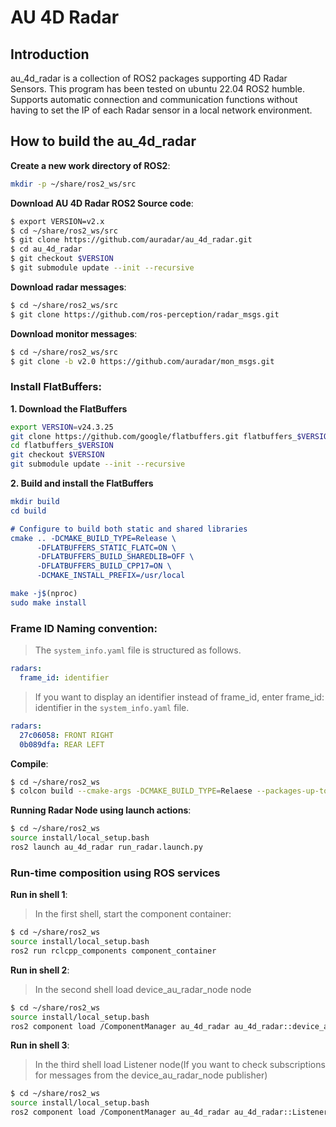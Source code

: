 AU 4D Radar
===========

## Introduction

au_4d_radar is a collection of ROS2 packages supporting 4D Radar Sensors.
This program has been tested on ubuntu 22.04 ROS2 humble.
Supports automatic connection and communication functions without having to set the IP of each Radar sensor in a local network environment.

## How to build the au_4d_radar

**Create a new work directory of ROS2**:

```bash
mkdir -p ~/share/ros2_ws/src
```

**Download AU 4D Radar ROS2 Source code**:

```bash
$ export VERSION=v2.x
$ cd ~/share/ros2_ws/src
$ git clone https://github.com/auradar/au_4d_radar.git
$ cd au_4d_radar
$ git checkout $VERSION
$ git submodule update --init --recursive
```

**Download radar messages**:

```bash
$ cd ~/share/ros2_ws/src
$ git clone https://github.com/ros-perception/radar_msgs.git
```

**Download monitor messages**:

```bash
$ cd ~/share/ros2_ws/src
$ git clone -b v2.0 https://github.com/auradar/mon_msgs.git
```

### Install FlatBuffers:

**1. Download the FlatBuffers**

```bash
export VERSION=v24.3.25
git clone https://github.com/google/flatbuffers.git flatbuffers_$VERSION
cd flatbuffers_$VERSION
git checkout $VERSION
git submodule update --init --recursive
```

**2. Build and install the FlatBuffers**

```cmake
mkdir build
cd build

# Configure to build both static and shared libraries
cmake .. -DCMAKE_BUILD_TYPE=Release \
      -DFLATBUFFERS_STATIC_FLATC=ON \
      -DFLATBUFFERS_BUILD_SHAREDLIB=OFF \
      -DFLATBUFFERS_BUILD_CPP17=ON \
      -DCMAKE_INSTALL_PREFIX=/usr/local

make -j$(nproc)
sudo make install
```

### Frame ID Naming convention:

> The `system_info.yaml` file is structured as follows.

```yaml
radars:
  frame_id: identifier  
```

> If you want to display an identifier instead of frame_id, enter frame_id: identifier in the `system_info.yaml` file.

```yaml
radars:
  27c06058: FRONT RIGHT
  0b089dfa: REAR LEFT
```

**Compile**:

```bash
$ cd ~/share/ros2_ws
$ colcon build --cmake-args -DCMAKE_BUILD_TYPE=Relaese --packages-up-to au_4d_radar
```

**Running Radar Node using launch actions**:

```bash
$ cd ~/share/ros2_ws
source install/local_setup.bash
ros2 launch au_4d_radar run_radar.launch.py
```

### Run-time composition using ROS services

**Run in shell 1**:

> In the first shell, start the component container:

```bash
$ cd ~/share/ros2_ws
source install/local_setup.bash
ros2 run rclcpp_components component_container
```

**Run in shell 2**:

> In the second shell load device_au_radar_node node

```bash
$ cd ~/share/ros2_ws
source install/local_setup.bash
ros2 component load /ComponentManager au_4d_radar au_4d_radar::device_au_radar_node
```

**Run in shell 3**:

> In the third shell load Listener node(If you want to check subscriptions for messages from the device_au_radar_node publisher)

```bash
$ cd ~/share/ros2_ws
source install/local_setup.bash
ros2 component load /ComponentManager au_4d_radar au_4d_radar::Listener
```
